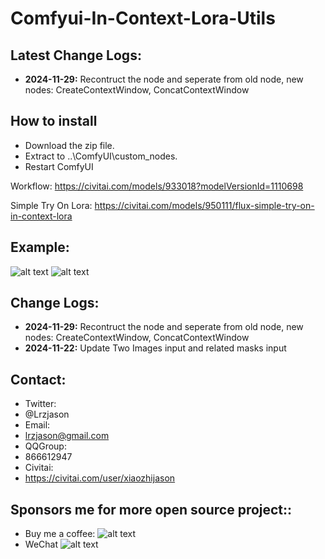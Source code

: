 # Comfyui-In-Context-Lora-Utils

## Latest Change Logs:
- **2024-11-29:** Recontruct the node and seperate from old node, new nodes: CreateContextWindow, ConcatContextWindow

## How to install 
- Download the zip file. 
- Extract to ..\ComfyUI\custom_nodes. 
- Restart ComfyUI 

Workflow:
https://civitai.com/models/933018?modelVersionId=1110698

Simple Try On Lora:
https://civitai.com/models/950111/flux-simple-try-on-in-context-lora

## Example:  
![alt text](https://github.com/lrzjason/Comfyui-In-Context-Lora-Utils/blob/main/image/example_1.png)
![alt text](https://github.com/lrzjason/Comfyui-In-Context-Lora-Utils/blob/main/image/example_2.png)


## Change Logs:
- **2024-11-29:** Recontruct the node and seperate from old node, new nodes: CreateContextWindow, ConcatContextWindow
- **2024-11-22:** Update Two Images input and related masks input

## Contact: 
- Twitter:  
- @Lrzjason  
- Email: 
- lrzjason@gmail.com  
- QQGroup:  
- 866612947  
- Civitai:  
- https://civitai.com/user/xiaozhijason

## Sponsors me for more open source project::
- Buy me a coffee:
![alt text](https://github.com/lrzjason/Comfyui-In-Context-Lora-Utils/blob/main/image/bmc_qr.png)
- WeChat
![alt text](https://github.com/lrzjason/Comfyui-In-Context-Lora-Utils/blob/main/image/wechat.jpg)